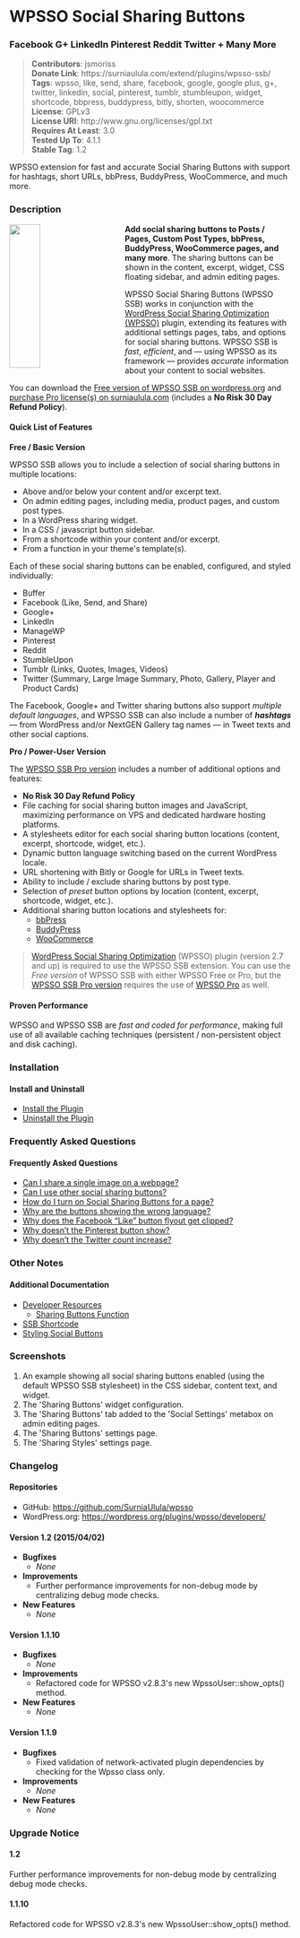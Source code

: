 <h1>WPSSO Social Sharing Buttons</h1><h3>Facebook G+ LinkedIn Pinterest Reddit Twitter + Many More</h3>
<blockquote>
<strong>Contributors</strong>: jsmoriss<br/>
<strong>Donate Link</strong>: https://surniaulula.com/extend/plugins/wpsso-ssb/<br/>
<strong>Tags</strong>: wpsso, like, send, share, facebook, google, google plus, g+, twitter, linkedin, social, pinterest, tumblr, stumbleupon, widget, shortcode, bbpress, buddypress, bitly, shorten, woocommerce<br/>
<strong>License</strong>: GPLv3<br/>
<strong>License URI</strong>: http://www.gnu.org/licenses/gpl.txt<br/>
<strong>Requires At Least</strong>: 3.0<br/>
<strong>Tested Up To</strong>: 4.1.1<br/>
<strong>Stable Tag</strong>: 1.2<br/>
</blockquote>

WPSSO extension for fast and accurate Social Sharing Buttons with support for hashtags, short URLs, bbPress, BuddyPress, WooCommerce, and much more.

<h3>Description</h3>

<p><img src="https://ps.w.org/wpsso-ssb/assets/icon-256x256.png?rev=" width="256" height="256" style="width:33%;min-width:128px;max-width:256px;float:left;margin:0 40px 20px 0;" /><strong>Add social sharing buttons to Posts / Pages, Custom Post Types, bbPress, BuddyPress, WooCommerce pages, and many more</strong>. The sharing buttons can be shown in the content, excerpt, widget, CSS floating sidebar, and admin editing pages.</p>

<p>WPSSO Social Sharing Buttons (WPSSO SSB) works in conjunction with the <a href="https://wordpress.org/plugins/wpsso/">WordPress Social Sharing Optimization (WPSSO)</a> plugin, extending its features with additional settings pages, tabs, and options for social sharing buttons. WPSSO SSB is <em>fast</em>, <em>efficient</em>, and &mdash; using WPSSO as its framework &mdash; provides <em>accurate</em> information about your content to social websites.</p>

<p>You can download the <a href="https://wordpress.org/plugins/wpsso-ssb/">Free version of WPSSO SSB on wordpress.org</a> and <a href="(http://surniaulula.com/extend/plugins/wpsso-ssb/">purchase Pro license(s) on surniaulula.com</a> (includes a <strong>No Risk 30 Day Refund Policy</strong>).</p>

<h4>Quick List of Features</h4>

**Free / Basic Version**

WPSSO SSB allows you to include a selection of social sharing buttons in multiple locations:

* Above and/or below your content and/or excerpt text.
* On admin editing pages, including media, product pages, and custom post types.
* In a WordPress sharing widget.
* In a CSS / javascript button sidebar.
* From a shortcode within your content and/or excerpt.
* From a function in your theme's template(s).

Each of these social sharing buttons can be enabled, configured, and styled individually:

* Buffer
* Facebook (Like, Send, and Share)
* Google+
* LinkedIn
* ManageWP
* Pinterest
* Reddit
* StumbleUpon
* Tumblr (Links, Quotes, Images, Videos)
* Twitter (Summary, Large Image Summary, Photo, Gallery, Player and Product Cards)

The Facebook, Google+ and Twitter sharing buttons also support *multiple default languages*, and WPSSO SSB can also include a number of ***hashtags*** &mdash; from WordPress and/or NextGEN Gallery tag names &mdash; in Tweet texts and other social captions.

**Pro / Power-User Version**

The [WPSSO SSB Pro version](http://surniaulula.com/extend/plugins/wpsso-ssb/) includes a number of additional options and features:

* <strong>No Risk 30 Day Refund Policy</strong>
* File caching for social sharing button images and JavaScript, maximizing performance on VPS and dedicated hardware hosting platforms.
* A stylesheets editor for each social sharing button locations (content, excerpt, shortcode, widget, etc.).
* Dynamic button language switching based on the current WordPress locale.
* URL shortening with Bitly or Google for URLs in Tweet texts.
* Ability to include / exclude sharing buttons by post type.
* Selection of <em>preset</em> button options by location (content, excerpt, shortcode, widget, etc.).
* Additional sharing button locations and stylesheets for:
	* [bbPress](https://wordpress.org/plugins/bbpress/)
	* [BuddyPress](https://wordpress.org/plugins/buddypress/)
	* [WooCommerce](https://wordpress.org/plugins/woocommerce/)

<blockquote>
<p><a href="https://wordpress.org/plugins/wpsso/">WordPress Social Sharing Optimization</a> (WPSSO) plugin (version 2.7 and up) is required to use the WPSSO SSB extension. You can use the <em>Free version</em> of WPSSO SSB with either WPSSO Free or Pro, but the <a href="http://surniaulula.com/extend/plugins/wpsso-ssb/">WPSSO SSB Pro version</a> requires the use of <a href="http://surniaulula.com/extend/plugins/wpsso/">WPSSO Pro</a> as well.</p>
</blockquote>

<h4>Proven Performance</h4>

WPSSO and WPSSO SSB are *fast and coded for performance*, making full use of all available caching techniques (persistent / non-persistent object and disk caching).

<h3>Installation</h3>

<h4>Install and Uninstall</h4>

<ul>
	<li><a href="http://surniaulula.com/codex/plugins/wpsso-ssb/installation/install-the-plugin/">Install the Plugin</a></li>
	<li><a href="http://surniaulula.com/codex/plugins/wpsso-ssb/installation/uninstall-the-plugin/">Uninstall the Plugin</a></li>
</ul>

<h3>Frequently Asked Questions</h3>

<h4>Frequently Asked Questions</h4>

<ul>
	<li><a href="http://surniaulula.com/codex/plugins/wpsso-ssb/faq/can-i-share-a-single-image-on-a-webpage/">Can I share a single image on a webpage?</a></li>
	<li><a href="http://surniaulula.com/codex/plugins/wpsso-ssb/faq/can-i-use-other-social-sharing-buttons/">Can I use other social sharing buttons?</a></li>
	<li><a href="http://surniaulula.com/codex/plugins/wpsso-ssb/faq/how-do-i-turn-on-social-sharing-buttons-for-a-page/">How do I turn on Social Sharing Buttons for a page?</a></li>
	<li><a href="http://surniaulula.com/codex/plugins/wpsso-ssb/faq/why-are-the-buttons-showing-the-wrong-language/">Why are the buttons showing the wrong language?</a></li>
	<li><a href="http://surniaulula.com/codex/plugins/wpsso-ssb/faq/why-does-the-facebook-like-button-flyout-get-clipped/">Why does the Facebook “Like” button flyout get clipped?</a></li>
	<li><a href="http://surniaulula.com/codex/plugins/wpsso-ssb/faq/why-doesnt-the-pinterest-button-show/">Why doesn’t the Pinterest button show?</a></li>
	<li><a href="http://surniaulula.com/codex/plugins/wpsso-ssb/faq/why-doesnt-the-twitter-count-increase/">Why doesn’t the Twitter count increase?</a></li>
</ul>

<h3>Other Notes</h3>

<h4>Additional Documentation</h4>

<ul>
	<li><a href="http://surniaulula.com/codex/plugins/wpsso-ssb/notes/developer/">Developer Resources</a>
	<ul>
		<li><a href="http://surniaulula.com/codex/plugins/wpsso-ssb/notes/developer/sharing-buttons-function/">Sharing Buttons Function</a></li>
	</ul></li>
	<li><a href="http://surniaulula.com/codex/plugins/wpsso-ssb/notes/ssb-shortcode/">SSB Shortcode</a></li> 
	<li><a href="http://surniaulula.com/codex/plugins/wpsso-ssb/notes/styling-social-buttons/">Styling Social Buttons</a></li>
</ul>

<h3>Screenshots</h3>

01. An example showing all social sharing buttons enabled (using the default WPSSO SSB stylesheet) in the CSS sidebar, content text, and widget.
02. The 'Sharing Buttons' widget configuration.
03. The 'Sharing Buttons' tab added to the 'Social Settings' metabox on admin editing pages.
04. The 'Sharing Buttons' settings page.
05. The 'Sharing Styles' settings page.

<h3>Changelog</h3>

<h4>Repositories</h4>

* GitHub: https://github.com/SurniaUlula/wpsso
* WordPress.org: https://wordpress.org/plugins/wpsso/developers/

<h4>Version 1.2 (2015/04/02)</h4>

* **Bugfixes**
	* *None*
* **Improvements**
	* Further performance improvements for non-debug mode by centralizing debug mode checks.
* **New Features**
	* *None*

<h4>Version 1.1.10</h4>

* **Bugfixes**
	* *None*
* **Improvements**
	* Refactored code for WPSSO v2.8.3's new WpssoUser::show_opts() method.
* **New Features**
	* *None*

<h4>Version 1.1.9</h4>

* **Bugfixes**
	* Fixed validation of network-activated plugin dependencies by checking for the Wpsso class only.
* **Improvements**
	* *None*
* **New Features**
	* *None*

<h3>Upgrade Notice</h3>

<h4>1.2</h4>

Further performance improvements for non-debug mode by centralizing debug mode checks.

<h4>1.1.10</h4>

Refactored code for WPSSO v2.8.3's new WpssoUser::show_opts() method.

